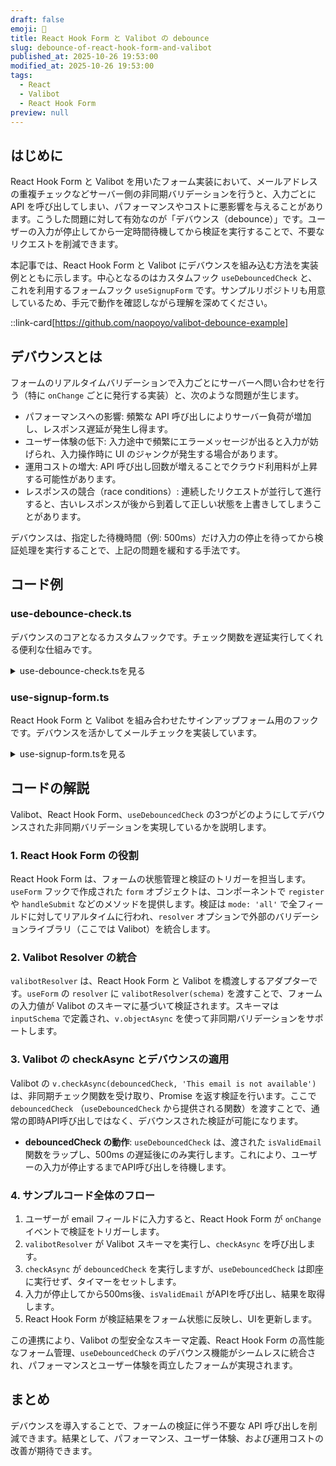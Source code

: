 ```yaml
---
draft: false
emoji: 💺
title: React Hook Form と Valibot の debounce
slug: debounce-of-react-hook-form-and-valibot
published_at: 2025-10-26 19:53:00
modified_at: 2025-10-26 19:53:00
tags:
  - React
  - Valibot
  - React Hook Form
preview: null
---
```


## はじめに

React Hook Form と Valibot を用いたフォーム実装において、メールアドレスの重複チェックなどサーバー側の非同期バリデーションを行うと、入力ごとに API を呼び出してしまい、パフォーマンスやコストに悪影響を与えることがあります。こうした問題に対して有効なのが「デバウンス（debounce）」です。ユーザーの入力が停止してから一定時間待機してから検証を実行することで、不要なリクエストを削減できます。

本記事では、React Hook Form と Valibot にデバウンスを組み込む方法を実装例とともに示します。中心となるのはカスタムフック `useDebouncedCheck` と、これを利用するフォームフック `useSignupForm` です。サンプルリポジトリも用意しているため、手元で動作を確認しながら理解を深めてください。

::link-card[https://github.com/naopoyo/valibot-debounce-example]

## デバウンスとは

フォームのリアルタイムバリデーションで入力ごとにサーバーへ問い合わせを行う（特に `onChange` ごとに発行する実装）と、次のような問題が生じます。

- パフォーマンスへの影響: 頻繁な API 呼び出しによりサーバー負荷が増加し、レスポンス遅延が発生し得ます。
- ユーザー体験の低下: 入力途中で頻繁にエラーメッセージが出ると入力が妨げられ、入力操作時に UI のジャンクが発生する場合があります。
- 運用コストの増大: API 呼び出し回数が増えることでクラウド利用料が上昇する可能性があります。
- レスポンスの競合（race conditions）: 連続したリクエストが並行して進行すると、古いレスポンスが後から到着して正しい状態を上書きしてしまうことがあります。

デバウンスは、指定した待機時間（例: 500ms）だけ入力の停止を待ってから検証処理を実行することで、上記の問題を緩和する手法です。

## コード例

### use-debounce-check.ts

デバウンスのコアとなるカスタムフックです。チェック関数を遅延実行してくれる便利な仕組みです。

<details><summary>use-debounce-check.tsを見る</summary>

```ts:use-debounce-check.ts
import { useCallback, useRef, useState } from 'react';

type CheckFn<T> = (value: T) => Promise<boolean> | boolean;

type Options<T> = {
  delay?: number;
  negate?: boolean;
  defaultValue?: T;
};

/**
 * Returns a debounced checker function and the last result.
 *
 * check: (value) => Promise<boolean> | boolean
 * This hook debounces calls to `check` and returns a function that resolves with the check result.
 * If `negate` is true, the resolved boolean value is inverted.
 */
export function useDebouncedCheck<T = string>(check: CheckFn<T>, options: Options<T> = {}) {
  const { delay = 500, negate = false, defaultValue = null } = options;
  const timerRef = useRef<ReturnType<typeof setTimeout> | null>(null);
  const lastValueRef = useRef<T | null>(defaultValue);
  const [lastResult, setLastResult] = useState<boolean>(false);

  const debouncedCheck = useCallback(
    (value: T) =>
      new Promise<boolean>((resolve) => {
        if (value === defaultValue) {
          resolve(true);
          return;
        }

        if (lastValueRef.current === value) {
          resolve(lastResult);
          return;
        }

        lastValueRef.current = value;

        if (timerRef.current) {
          clearTimeout(timerRef.current);
        }

        timerRef.current = setTimeout(async () => {
          try {
            const r = await Promise.resolve(check(value));
            const result = negate ? !r : r;
            setLastResult(result);
            resolve(result);
          } catch {
            setLastResult(false);
            resolve(false);
          }
        }, delay);
      }),
    [check, delay, negate, lastResult, defaultValue]
  );

  return { debouncedCheck, lastResult } as const;
}
```

</details>

### use-signup-form.ts

React Hook Form と Valibot を組み合わせたサインアップフォーム用のフックです。デバウンスを活かしてメールチェックを実装しています。

<details><summary>use-signup-form.tsを見る</summary>

```ts:use-signup-form.ts
'use client';

import { valibotResolver } from '@hookform/resolvers/valibot';
import { useForm } from 'react-hook-form';
import * as v from 'valibot';

import { useDebouncedCheck } from './use-debounce-check';

export const inputSchema = (debouncedCheck: (value: string) => Promise<boolean>) =>
  v.objectAsync({
    name: v.pipe(v.string(), v.minLength(1, 'This field is required')),
    email: v.pipeAsync(
      v.string(),
      v.minLength(1, 'This field is required'),
      v.email('Please enter a valid email format'),
      v.checkAsync(debouncedCheck, 'This email is not available')
    ),
  });

export type Inputs = v.InferOutput<ReturnType<typeof inputSchema>>;

export function useSignupForm() {
  const isValidEmail = async (value: string) => {
    const response = await fetch('/api?email=' + encodeURIComponent(value), {
      method: 'GET',
    });
    const data = (await response.json()) as { result: boolean };
    return !data.result;
  };

  const { debouncedCheck } = useDebouncedCheck<string>(isValidEmail, {
    delay: 500,
  });

  const schema = inputSchema(debouncedCheck);

  const form = useForm({
    mode: 'all',
    resolver: valibotResolver(schema, {}, { mode: 'async' }),
    defaultValues: { name: '', email: '' },
  });

  return form;
}
```

</details>

## コードの解説

Valibot、React Hook Form、`useDebouncedCheck` の3つがどのようにしてデバウンスされた非同期バリデーションを実現しているかを説明します。

### 1. React Hook Form の役割

React Hook Form は、フォームの状態管理と検証のトリガーを担当します。`useForm` フックで作成された `form` オブジェクトは、コンポーネントで `register` や `handleSubmit` などのメソッドを提供します。検証は `mode: 'all'` で全フィールドに対してリアルタイムに行われ、`resolver` オプションで外部のバリデーションライブラリ（ここでは Valibot）を統合します。

### 2. Valibot Resolver の統合

`valibotResolver` は、React Hook Form と Valibot を橋渡しするアダプターです。`useForm` の `resolver` に `valibotResolver(schema)` を渡すことで、フォームの入力値が Valibot のスキーマに基づいて検証されます。スキーマは `inputSchema` で定義され、`v.objectAsync` を使って非同期バリデーションをサポートします。

### 3. Valibot の checkAsync とデバウンスの適用

Valibot の `v.checkAsync(debouncedCheck, 'This email is not available')` は、非同期チェック関数を受け取り、Promise を返す検証を行います。ここで `debouncedCheck` （`useDebouncedCheck` から提供される関数）を渡すことで、通常の即時API呼び出しではなく、デバウンスされた検証が可能になります。

- **debouncedCheck の動作**: `useDebouncedCheck` は、渡された `isValidEmail` 関数をラップし、500ms の遅延後にのみ実行します。これにより、ユーザーの入力が停止するまでAPI呼び出しを待機します。

### 4. サンプルコード全体のフロー

1. ユーザーが email フィールドに入力すると、React Hook Form が `onChange` イベントで検証をトリガーします。
2. `valibotResolver` が Valibot スキーマを実行し、`checkAsync` を呼び出します。
3. `checkAsync` が `debouncedCheck` を実行しますが、`useDebouncedCheck` は即座に実行せず、タイマーをセットします。
4. 入力が停止してから500ms後、`isValidEmail` がAPIを呼び出し、結果を取得します。
5. React Hook Form が検証結果をフォーム状態に反映し、UIを更新します。

この連携により、Valibot の型安全なスキーマ定義、React Hook Form の高性能なフォーム管理、`useDebouncedCheck` のデバウンス機能がシームレスに統合され、パフォーマンスとユーザー体験を両立したフォームが実現されます。

## まとめ

デバウンスを導入することで、フォームの検証に伴う不要な API 呼び出しを削減できます。結果として、パフォーマンス、ユーザー体験、および運用コストの改善が期待できます。
